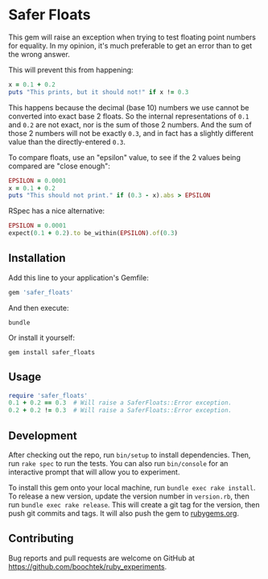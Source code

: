 Safer Floats
============

This gem will raise an exception when trying to test floating point numbers for equality.
In my opinion, it's much preferable to get an error than to get the wrong answer.

This will prevent this from happening:

~~~ ruby
x = 0.1 + 0.2
puts "This prints, but it should not!" if x != 0.3
~~~

This happens because the decimal (base 10) numbers we use cannot be converted into exact base 2 floats.
So the internal representations of `0.1` and `0.2` are not exact, nor is the sum of those 2 numbers.
And the sum of those 2 numbers will not be exactly `0.3`, and in fact has a slightly different value
than the directly-entered `0.3`.

To compare floats, use an "epsilon" value, to see if the 2 values being compared are "close enough":

~~~ ruby
EPSILON = 0.0001
x = 0.1 + 0.2
puts "This should not print." if (0.3 - x).abs > EPSILON
~~~

RSpec has a nice alternative:

~~~ ruby
EPSILON = 0.0001
expect(0.1 + 0.2).to be_within(EPSILON).of(0.3)
~~~


## Installation

Add this line to your application's Gemfile:

~~~ ruby
gem 'safer_floats'
~~~

And then execute:

~~~ shell
bundle
~~~

Or install it yourself:

~~~ shell
gem install safer_floats
~~~


## Usage

~~~ ruby
require 'safer_floats'
0.1 + 0.2 == 0.3  # Will raise a SaferFloats::Error exception.
0.2 + 0.2 != 0.3  # Will raise a SaferFloats::Error exception.
~~~


## Development

After checking out the repo, run `bin/setup` to install dependencies.
Then, run `rake spec` to run the tests.
You can also run `bin/console` for an interactive prompt that will allow you to experiment.

To install this gem onto your local machine, run `bundle exec rake install`.
To release a new version, update the version number in `version.rb`, then run `bundle exec rake release`.
This will create a git tag for the version, then push git commits and tags.
It will also push the gem to [rubygems.org](https://rubygems.org).


## Contributing

Bug reports and pull requests are welcome on GitHub at https://github.com/boochtek/ruby_experiments.
